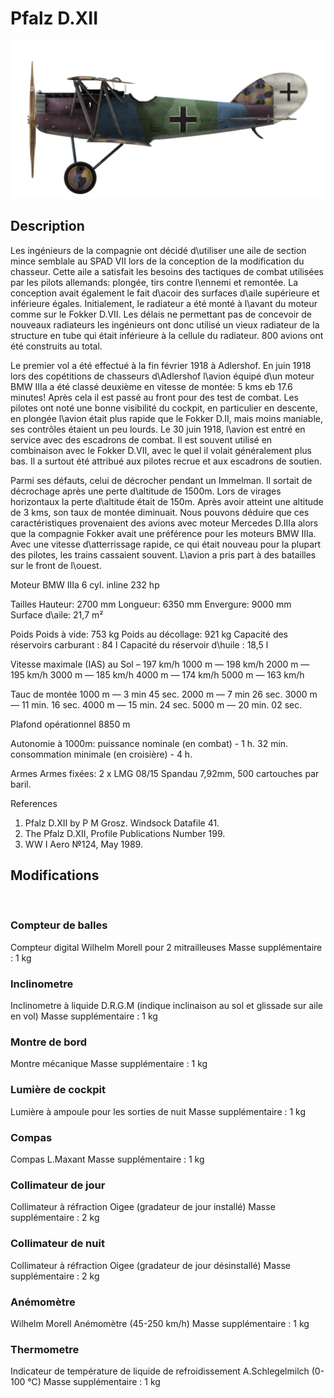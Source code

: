 # Pfalz D.XII

![pfalzd12](../images/pfalzd12.png)

## Description

Les ingénieurs de la compagnie ont décidé d\utiliser une aile de section mince semblale au SPAD VII lors de la conception de la modification du chasseur. Cette aile a satisfait les besoins des tactiques de combat utilisées par les pilots allemands: plongée, tirs contre l\ennemi et remontée. La conception avait également le fait d\acoir des surfaces d\aile supérieure et inférieure égales. Initialement, le radiateur a été monté à l\avant du moteur comme sur le Fokker D.VII. Les délais ne permettant pas de concevoir de nouveaux radiateurs les ingénieurs ont donc utilisé un vieux radiateur de la structure en tube qui était inférieure à la cellule du radiateur. 800 avions ont été construits au total.

Le premier vol a été effectué à la fin février 1918 à Adlershof. En juin 1918 lors des copétitions de chasseurs d\Adlershof l\avion équipé d\un moteur BMW IIIa a été classé deuxième en vitesse de montée: 5 kms eb 17.6 minutes! Après cela il est passé au front pour des test de combat. Les pilotes ont noté une bonne visibilité du cockpit, en particulier en descente, en plongée l\avion était plus rapide que le Fokker D.II, mais moins maniable, ses contrôles étaient un peu lourds. Le 30 juin 1918, l\avion est entré en service avec des escadrons de combat. Il est souvent utilisé en combinaison avec le Fokker D.VII, avec le quel il volait généralement plus bas. Il a surtout été attribué aux pilotes recrue et aux escadrons de soutien.

Parmi ses défauts, celui de décrocher pendant un Immelman. Il sortait de décrochage après une perte d\altitude de 1500m. Lors de virages horizontaux la perte d\altitude était de 150m. Après avoir atteint une altitude de 3 kms, son taux de montée diminuait. Nous pouvons déduire que ces caractéristiques provenaient des avions avec moteur Mercedes D.IIIa alors que la compagnie Fokker avait une préférence pour les moteurs BMW IIIa. Avec une vitesse d\atterrissage rapide, ce qui était nouveau pour la plupart des pilotes, les trains cassaient souvent. L\avion a pris part à des batailles sur le front de l\ouest.


Moteur BMW IIIa 6 cyl. inline 232 hp

Tailles
Hauteur: 2700 mm
Longueur: 6350 mm
Envergure: 9000 mm
Surface d\aile: 21,7 m²

Poids
Poids à vide: 753 kg
Poids au décollage: 921 kg
Capacité des réservoirs carburant : 84 l
Capacité du réservoir d\huile : 18,5 l

Vitesse maximale (IAS)
au Sol – 197 km/h
1000 m — 198 km/h
2000 m — 195 km/h
3000 m — 185 km/h
4000 m — 174 km/h
5000 m — 163 km/h

Tauc de montée
1000 m — 3 min 45 sec.
2000 m — 7 min 26 sec.
3000 m — 11 min. 16 sec.
4000 m — 15 min. 24 sec.
5000 m — 20 min. 02 sec.

Plafond opérationnel 8850 m

Autonomie à 1000m:
puissance nominale (en combat) - 1 h. 32 min.
consommation minimale (en croisière) - 4 h.

Armes
Armes fixées: 2 х LMG 08/15 Spandau 7,92mm, 500 cartouches par baril.

References
1) Pfalz D.XII by P M Grosz. Windsock Datafile 41.
2) The Pfalz D.XII, Profile Publications Number 199.
3) WW I Aero №124, May 1989.

## Modifications
﻿

### Compteur de balles

 Compteur digital Wilhelm Morell pour 2 mitrailleuses
Masse supplémentaire : 1 kg
﻿

### Inclinometre

Inclinometre à liquide D.R.G.M (indique inclinaison au sol et glissade sur aile en vol)
Masse supplémentaire : 1 kg
﻿

### Montre de bord

Montre mécanique
Masse supplémentaire : 1 kg
﻿

### Lumière de cockpit

Lumière à ampoule pour les sorties de nuit
Masse supplémentaire : 1 kg
﻿

### Compas

Compas L.Maxant
Masse supplémentaire : 1 kg
﻿

### Collimateur de jour

Collimateur à réfraction Oigee (gradateur de jour installé)
Masse supplémentaire : 2 kg
﻿

### Collimateur de nuit

Collimateur à réfraction Oigee (gradateur de jour désinstallé)
Masse supplémentaire : 2 kg
﻿

### Anémomètre

Wilhelm Morell Anémomètre (45-250 km/h)
Masse supplémentaire : 1 kg
﻿

### Thermometre

Indicateur de température de liquide de refroidissement A.Schlegelmilch (0-100 °C)
Masse supplémentaire : 1 kg
